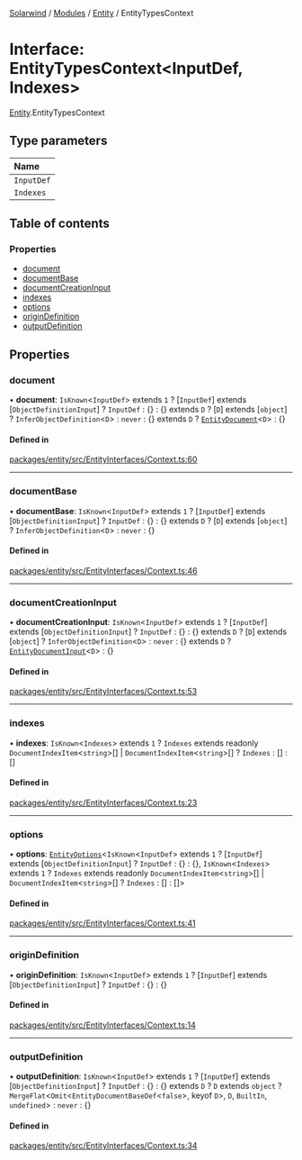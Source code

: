 [Solarwind](../README.md) / [Modules](../modules.md) / [Entity](../modules/Entity.md) / EntityTypesContext

# Interface: EntityTypesContext<InputDef, Indexes\>

[Entity](../modules/Entity.md).EntityTypesContext

## Type parameters

| Name |
| :------ |
| `InputDef` |
| `Indexes` |

## Table of contents

### Properties

- [document](Entity.EntityTypesContext.md#document)
- [documentBase](Entity.EntityTypesContext.md#documentbase)
- [documentCreationInput](Entity.EntityTypesContext.md#documentcreationinput)
- [indexes](Entity.EntityTypesContext.md#indexes)
- [options](Entity.EntityTypesContext.md#options)
- [originDefinition](Entity.EntityTypesContext.md#origindefinition)
- [outputDefinition](Entity.EntityTypesContext.md#outputdefinition)

## Properties

### document

• **document**: `IsKnown`<`InputDef`\> extends ``1`` ? [`InputDef`] extends [`ObjectDefinitionInput`] ? `InputDef` : {} : {} extends `D` ? [`D`] extends [`object`] ? `InferObjectDefinition`<`D`\> : `never` : {} extends `D` ? [`EntityDocument`](../modules/Entity.md#entitydocument)<`D`\> : {}

#### Defined in

[packages/entity/src/EntityInterfaces/Context.ts:60](https://github.com/antoniopresto/darch/blob/c5cd1c8/packages/entity/src/EntityInterfaces/Context.ts#L60)

___

### documentBase

• **documentBase**: `IsKnown`<`InputDef`\> extends ``1`` ? [`InputDef`] extends [`ObjectDefinitionInput`] ? `InputDef` : {} : {} extends `D` ? [`D`] extends [`object`] ? `InferObjectDefinition`<`D`\> : `never` : {}

#### Defined in

[packages/entity/src/EntityInterfaces/Context.ts:46](https://github.com/antoniopresto/darch/blob/c5cd1c8/packages/entity/src/EntityInterfaces/Context.ts#L46)

___

### documentCreationInput

• **documentCreationInput**: `IsKnown`<`InputDef`\> extends ``1`` ? [`InputDef`] extends [`ObjectDefinitionInput`] ? `InputDef` : {} : {} extends `D` ? [`D`] extends [`object`] ? `InferObjectDefinition`<`D`\> : `never` : {} extends `D` ? [`EntityDocumentInput`](../modules/Entity.md#entitydocumentinput)<`D`\> : {}

#### Defined in

[packages/entity/src/EntityInterfaces/Context.ts:53](https://github.com/antoniopresto/darch/blob/c5cd1c8/packages/entity/src/EntityInterfaces/Context.ts#L53)

___

### indexes

• **indexes**: `IsKnown`<`Indexes`\> extends ``1`` ? `Indexes` extends readonly `DocumentIndexItem`<`string`\>[] \| `DocumentIndexItem`<`string`\>[] ? `Indexes` : [] : []

#### Defined in

[packages/entity/src/EntityInterfaces/Context.ts:23](https://github.com/antoniopresto/darch/blob/c5cd1c8/packages/entity/src/EntityInterfaces/Context.ts#L23)

___

### options

• **options**: [`EntityOptions`](../modules/Entity.md#entityoptions)<`IsKnown`<`InputDef`\> extends ``1`` ? [`InputDef`] extends [`ObjectDefinitionInput`] ? `InputDef` : {} : {}, `IsKnown`<`Indexes`\> extends ``1`` ? `Indexes` extends readonly `DocumentIndexItem`<`string`\>[] \| `DocumentIndexItem`<`string`\>[] ? `Indexes` : [] : []\>

#### Defined in

[packages/entity/src/EntityInterfaces/Context.ts:41](https://github.com/antoniopresto/darch/blob/c5cd1c8/packages/entity/src/EntityInterfaces/Context.ts#L41)

___

### originDefinition

• **originDefinition**: `IsKnown`<`InputDef`\> extends ``1`` ? [`InputDef`] extends [`ObjectDefinitionInput`] ? `InputDef` : {} : {}

#### Defined in

[packages/entity/src/EntityInterfaces/Context.ts:14](https://github.com/antoniopresto/darch/blob/c5cd1c8/packages/entity/src/EntityInterfaces/Context.ts#L14)

___

### outputDefinition

• **outputDefinition**: `IsKnown`<`InputDef`\> extends ``1`` ? [`InputDef`] extends [`ObjectDefinitionInput`] ? `InputDef` : {} : {} extends `D` ? `D` extends `object` ? `MergeFlat`<`Omit`<`EntityDocumentBaseDef`<``false``\>, keyof `D`\>, `D`, `BuiltIn`, `undefined`\> : `never` : {}

#### Defined in

[packages/entity/src/EntityInterfaces/Context.ts:34](https://github.com/antoniopresto/darch/blob/c5cd1c8/packages/entity/src/EntityInterfaces/Context.ts#L34)
